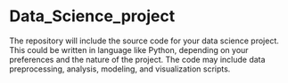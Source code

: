 # Data_Science_project
The repository will include the source code for your data science project. This could be written in language like  Python, depending on your preferences and the nature of the project. The code may include data preprocessing, analysis, modeling, and visualization scripts.
